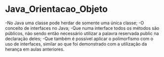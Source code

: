 # Java_Orientacao_Objeto

-No Java uma classe pode herdar de somente uma única classe;
-O conceito de interfaces no Java;
-Que numa interface todos os métodos são públicos, não sendo então necessário utilizar a palavra reservada public na declaração deles;
-Que também é possível aplicar o polimorfismo com o uso de interfaces, similar ao que foi demonstrado com a utilização da herança em aulas anteriores.

